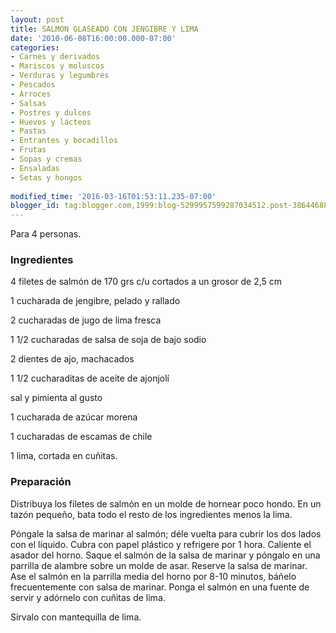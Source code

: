 ```yaml
---
layout: post
title: SALMON GLASEADO CON JENGIBRE Y LIMA
date: '2010-06-08T16:00:00.000-07:00'
categories:
- Carnes y derivados
- Mariscos y moluscos
- Verduras y legumbres
- Pescados
- Arroces
- Salsas
- Postres y dulces
- Huevos y lácteos
- Pastas
- Entrantes y bocadillos
- Frutas
- Sopas y cremas
- Ensaladas
- Setas y hongos
 
modified_time: '2016-03-16T01:53:11.235-07:00'
blogger_id: tag:blogger.com,1999:blog-5299957599287034512.post-3864468896392702383
---
```


Para 4 personas.

<h3>Ingredientes</h3>

4 filetes de salmón de 170 grs c/u cortados a un grosor de 2,5 cm

1 cucharada de jengibre, pelado y rallado

2 cucharadas de jugo de lima fresca

1 1/2 cucharadas de salsa de soja de bajo sodio

2 dientes de ajo, machacados

1 1/2 cucharaditas de aceite de ajonjolí

sal y pimienta al gusto

1 cucharada de azúcar morena

1 cucharadas de escamas de chile

1 lima, cortada en cuñitas.

<h3>Preparación</h3>

Distribuya los filetes de salmón en un molde de hornear poco hondo. En un tazón pequeño, bata todo el resto de los ingredientes menos la lima.

Póngale la salsa de marinar al salmón; déle vuelta para cubrir los dos lados con el líquido. Cubra con papel plástico y refrigere por 1 hora. Caliente el asador del horno. Saque el salmón de la salsa de marinar y póngalo en una parrilla de alambre sobre un molde de asar. Reserve la salsa de marinar. Ase el salmón en la parrilla media del horno por 8-10 minutos, báñelo frecuentemente con salsa de marinar. Ponga el salmón en una fuente de servir y adórnelo con cuñitas de lima.

Sírvalo con mantequilla de lima.

